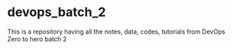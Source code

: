 # devops_batch_2
This is a repository having all the notes, data, codes, tutorials from DevOps Zero to hero batch 2 
